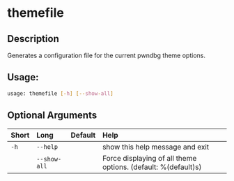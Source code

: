 



# themefile

## Description


Generates a configuration file for the current pwndbg theme options.
## Usage:


```bash
usage: themefile [-h] [--show-all]

```
## Optional Arguments

|Short|Long|Default|Help|
| :--- | :--- | :--- | :--- |
|`-h`|`--help`||show this help message and exit|
||`--show-all`||Force displaying of all theme options. (default: %(default)s)|
